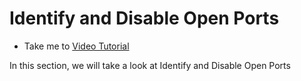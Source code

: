 # Identify and Disable Open Ports
  - Take me to [Video Tutorial](https://kodekloud.com/courses/1378608/lectures/31704438)
  
In this section, we will take a look at Identify and Disable Open Ports